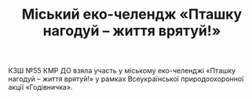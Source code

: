 ﻿---
title: Міський еко-челендж «Пташку нагодуй – життя врятуй!»
---

КЗШ №55 КМР ДО взяла участь у міському еко-челенджі «Пташку нагодуй – життя врятуй!» у рамках Всеукраїнської природоохоронної акції «Годівничка».

<youtube id="60LSpZvZCKI"></youtube>